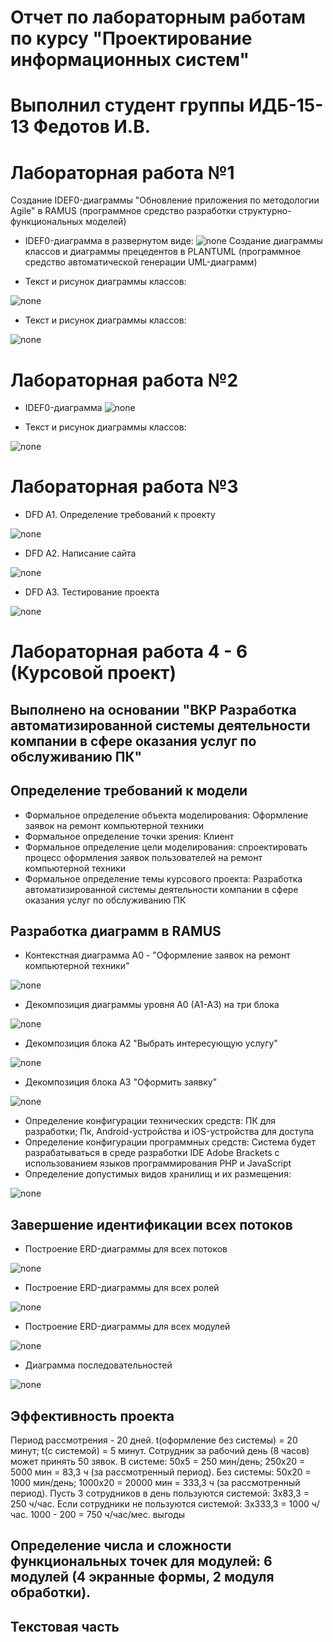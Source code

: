 # Отчет по лабораторным работам по курсу "Проектирование информационных систем"

# Выполнил   студент группы ИДБ-15-13 Федотов И.В.

# Лабораторная работа №1

Создание IDEF0-диаграммы "Обновление приложения по методологии Agile" в RAMUS (программное средство разработки структурно-функциональных моделей)

* IDEF0-диаграмма в развернутом виде:
![none](https://github.com/vanya97/IDB-15-13/blob/master/1.PNG)
Создание диаграммы классов и диаграммы прецедентов в PLANTUML (программное средство автоматической генерации UML-диаграмм)

* Текст и рисунок диаграммы классов:

![none](https://github.com/vanya97/IDB-15-13/blob/master/Диаграмма.png)

* Текст и рисунок диаграммы классов:

![none](https://github.com/vanya97/IDB-15-13/blob/master/Диаграмма%20классов.png)

# Лабораторная работа №2

* IDEF0-диаграмма 
![none](https://github.com/vanya97/IDB-15-13/blob/master/2.PNG)

* Текст и рисунок диаграммы классов:

![none](https://github.com/vanya97/IDB-15-13/blob/master/Диаграмма%20классов.png)
# Лабораторная работа №3

* DFD A1. Определение требований к проекту

![none](https://github.com/vanya97/IDB-15-13/blob/master/3.PNG)

* DFD A2. Написание сайта

![none](https://github.com/vanya97/IDB-15-13/blob/master/4.PNG)

* DFD A3. Тестирование проекта

![none](https://github.com/vanya97/IDB-15-13/blob/master/5.PNG)
# Лабораторная работа 4 - 6 (Курсовой проект)
## Выполнено на основании "ВКР Разработка автоматизированной системы деятельности компании в сфере оказания услуг по обслуживанию ПК"
## Определение требований к модели
* Формальное определение объекта моделирования: Оформление заявок на ремонт компьютерной техники
* Формальное определение точки зрения: Клиент
* Формальное определение цели моделирования: спроектировать процесс оформления заявок пользователей на ремонт компьютерной техники 
* Формальное определение темы курсового проекта: Разработка автоматизированной системы деятельности компании в сфере оказания услуг по обслуживанию ПК
## Разработка диаграмм в RAMUS
* Контекстная диаграмма А0 - "Оформление заявок на ремонт компьютерной техники"

![none](https://github.com/vanya97/IDB-15-13/blob/master/11.PNG)

* Декомпозиция диаграммы уровня А0 (А1-А3) на три блока

![none](https://github.com/vanya97/IDB-15-13/blob/master/12.PNG)

* Декомпозиция блока А2 "Выбрать интересующую услугу"

![none](https://github.com/vanya97/IDB-15-13/blob/master/13.PNG)

* Декомпозиция блока А3 "Оформить заявку"

![none](https://github.com/vanya97/IDB-15-13/blob/master/14.PNG)

* Определение конфигурации технических средств: ПК для разработки; Пк, Android-устройства и iOS-устройства для доступа
* Определение конфигурации программных средств: Система будет разрабатываться в среде разработки  IDE Adobe Brackets с использованием языков программирования PHP и JavaScript
* Определение допустимых видов хранилищ и их размещения:

![none](https://github.com/vanya97/IDB-15-13/blob/master/15.PNG)

## Завершение идентификации всех потоков

* Построение ERD-диаграммы для всех потоков

![none](https://github.com/vanya97/IDB-15-13/blob/master/str.png)

* Построение ERD-диаграммы для всех ролей

![none](https://github.com/vanya97/IDB-15-13/blob/master/roles.png)

* Построение ERD-диаграммы для всех модулей

![none](https://github.com/vanya97/IDB-15-13/blob/master/mdls.png)

* Диаграмма последовательностей

![none](https://github.com/vanya97/IDB-15-13/blob/master/Диаграмма%20последовательностей.png)

## Эффективность проекта
Период рассмотрения - 20 дней.
t(оформление без системы) = 20 минут; t(с системой) = 5 минут.
Сотрудник за рабочий день (8 часов) может принять 50 зявок.
В системе: 50x5 = 250 мин/день; 250x20 = 5000 мин = 83,3 ч (за рассмотренный период).
Без системы: 50x20 = 1000 мин/день; 1000x20 = 20000 мин = 333,3 ч (за рассмотренный период).
Пусть 3 сотрудников в день пользуются системой: 3x83,3 = 250 ч/час.
Если сотрудники не пользуются системой: 3x333,3 = 1000 ч/час.
1000 - 200 = 750 ч/час/мес. выгоды

## Определение числа и сложности функциональных точек для модулей: 6 модулей (4 экранные формы, 2 модуля обработки).

## Текстовая часть
